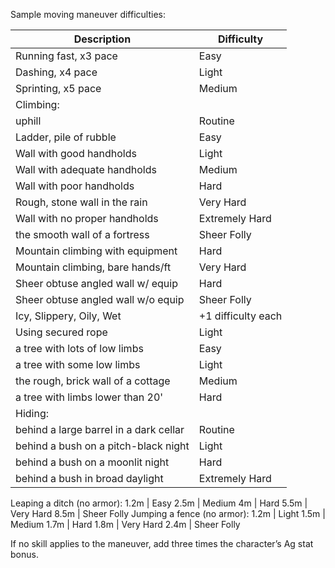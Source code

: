 Sample moving maneuver difficulties:

| Description | Difficulty |
| --- | --- |
Running fast, x3 pace | Easy
Dashing, x4 pace | Light
Sprinting, x5 pace |	Medium
Climbing: |
uphill | Routine
Ladder, pile of rubble | Easy
Wall with good handholds | Light
Wall with adequate handholds | Medium
Wall with poor handholds | Hard
Rough, stone wall in the rain | Very Hard
Wall with no proper handholds | Extremely Hard
the smooth wall of a fortress | Sheer Folly
Mountain climbing with equipment | Hard
Mountain climbing, bare hands/ft | Very Hard
Sheer obtuse angled wall w/ equip | Hard
Sheer obtuse angled wall w/o equip | Sheer Folly
Icy, Slippery, Oily, Wet |  +1 difficulty each
Using secured rope | Light
a tree with lots of low limbs | Easy
a tree with some low limbs | Light
the rough, brick wall of a cottage | Medium
a tree with limbs lower than 20' | Hard
Hiding: |
behind a large barrel in a dark cellar | Routine
behind a bush on a pitch-black night | Light
behind a bush on a moonlit night | Hard
behind a bush in broad daylight | Extremely Hard
Leaping a ditch (no armor): 
1.2m | Easy
2.5m | Medium
4m | Hard
5.5m | Very Hard
8.5m | Sheer Folly
Jumping a fence (no armor):
1.2m | Light
1.5m | Medium
1.7m | Hard
1.8m | Very Hard
2.4m | Sheer Folly

If no skill applies to the maneuver, add three times the character’s Ag stat bonus.
